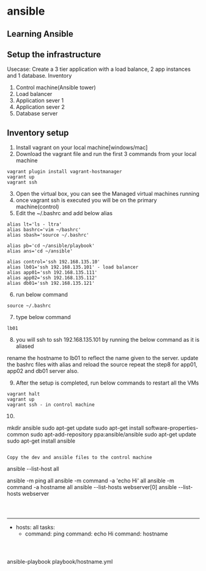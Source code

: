 # ansible
Learning Ansible
----------------

Setup the infrastructure
------------------------
Usecase: Create a 3 tier application with a load balance, 2 app instances and 1 database.
Inventory
1. Control machine(Ansible tower)
2. Load balancer
3. Application sever 1
4. Application sever 2
5. Database server

Inventory setup
---------------
1. Install vagrant on your local machine[windows/mac]
2. Download the vagrant file and run the first 3 commands from your local machine
```
vagrant plugin install vagrant-hostmanager
vagrant up
vagrant ssh
```
3. Open the virtual box, you can see the Managed virtual machines running
4. once vagrant ssh is executed you will be on the primary machine(control)
5. Edit the ~/.bashrc and add below alias

```
alias lt='ls - ltra'
alias bashrc='vim ~/bashrc'
alias sbash='source ~/.bashrc'

alias pb='cd ~/ansible/playbook'
alias ans='cd ~/ansible'

alias control='ssh 192.168.135.10'
alias lb01='ssh 192.168.135.101' - load balancer
alias app01='ssh 192.168.135.111'
alias app02='ssh 192.168.135.112'
alias db01='ssh 192.168.135.121'
```
6. run below command
```
source ~/.bashrc
```
7. type below command
```
lb01
```
8. you will ssh to ssh 192.168.135.101 by running the below command as it is aliased

rename the hostname to lb01 to reflect the name given to the server.
update the bashrc files with alias and reload the source
repeat the step8 for app01, app02 and db01 server also.

9. After the setup is completed, run below commands to restart all the VMs
```
vagrant halt
vagrant up
vagrant ssh - in control machine
```
10. 
mkdir ansible
sudo apt-get update
sudo apt-get install software-properties-common
sudo apt-add-repository ppa:ansible/ansible
sudo apt-get update
sudo apt-get install ansible
```

Copy the dev and ansible files to the control machine
```
ansible --list-host all

ansible -m ping all
ansible -m command -a 'echo Hi' all
ansible -m command -a hostname all
ansible --list-hosts webserver[0]
ansible --list-hosts webserver
```



```
---
- hosts: all
  tasks:
    - command: ping
      command: echo Hi
      command: hostname
      
```



```
 ansible-playbook playbook/hostname.yml
```




